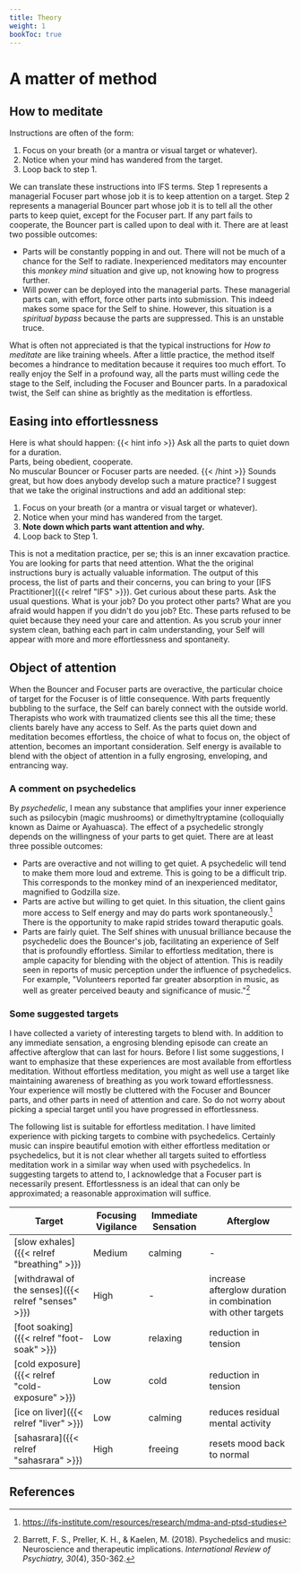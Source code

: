 ```yaml
---
title: Theory
weight: 1
bookToc: true
---
```


# A matter of method

## How to meditate

Instructions are often of the form:

1. Focus on your breath (or a mantra or visual target or whatever).
2. Notice when your mind has wandered from the target.
3. Loop back to step 1.

We can translate these instructions into IFS terms. Step 1 represents a managerial
Focuser part whose job it is to keep attention on a target. Step 2
represents a managerial Bouncer part whose job it is to tell all the other parts to
keep quiet, except for the Focuser part.
If any part fails to cooperate, the Bouncer part is
called upon to deal with it. There are at least
two possible outcomes:

- Parts will be constantly popping in and out. There will not be
much of a chance for the Self to radiate. Inexperienced
meditators may encounter this *monkey mind* situation and give up, not knowing
how to progress further.
- Will power can be deployed into the managerial parts.
These managerial parts can, with effort, force other parts into submission.
This indeed makes some space for the Self to shine.
However, this situation is a *spiritual bypass* because the
parts are suppressed. This is an unstable truce.

What is often not appreciated is that the typical instructions for
*How to meditate* are like training wheels. After a little practice,
the method itself becomes a hindrance to meditation because it
requires too much effort. To really enjoy the Self in a profound way, all the
parts must willing cede the stage to the Self, including the Focuser
and Bouncer parts. In a paradoxical twist, the Self can shine as brightly
as the meditation is effortless.

## Easing into effortlessness

Here is what should happen:
{{< hint info >}}
Ask all the parts to quiet down for a duration.  
Parts, being obedient, cooperate.  
No muscular Bouncer or Focuser parts are needed.
{{< /hint >}}
Sounds great, but how does anybody develop such a mature practice?
I suggest that we take the original instructions and add an additional
step:

1. Focus on your breath (or a mantra or visual target or whatever).
2. Notice when your mind has wandered from the target.
3. **Note down which parts want attention and why.**
4. Loop back to Step 1.

This is not a meditation practice, per se; this is an inner excavation
practice. You are looking for parts that need attention. What the
the original instructions bury is actually valuable information.
The output
of this process, the list of parts and their concerns,
you can bring to your [IFS Practitioner]({{< relref "IFS" >}}).
Get curious about these parts. Ask the usual questions. What is your
job? Do you protect other parts? What are you afraid would happen
if you didn't do you job? Etc. These parts refused to be quiet because
they need your care and attention. As you scrub your inner system clean,
bathing each part in calm understanding,
your Self will appear with more and more effortlessness and spontaneity.

## Object of attention

When the Bouncer and Focuser parts are overactive, the particular
choice of target for the Focuser is of little consequence. With parts
frequently bubbling to the surface, the Self can barely connect with
the outside world. Therapists who work with traumatized clients see
this all the time; these clients barely have any access to Self. As
the parts quiet down and meditation becomes effortless, the choice of
what to focus on, the object of attention, becomes an important
consideration.  Self energy is available to blend with the object of
attention in a fully engrosing, enveloping, and entrancing way.

### A comment on psychedelics

By *psychedelic*, I mean any substance that amplifies your inner experience
such as psilocybin (magic mushrooms) or
dimethyltryptamine (colloquially known as Daime or Ayahuasca).
The effect of a psychedelic strongly depends on the willingness of your
parts to get quiet. There are at least three possible outcomes:
- Parts are overactive and not willing to get quiet. A psychedelic
will tend to make them more loud and extreme. This is going to be a difficult trip.
This corresponds to the monkey mind of an inexperienced meditator,
magnified to Godzilla size.
- Parts are active but willing to get quiet. In this situation,
the client gains more access to Self energy and may do parts work
spontaneously.[^mdma] There is the opportunity to make rapid strides
toward theraputic goals.
- Parts are fairly quiet. The Self shines with unusual brilliance
because the psychedelic does the Bouncer's job,
facilitating an experience of Self that is profoundly effortless.
Similar to effortless meditation, there is ample capacity for blending
with the object of attention. This is readily seen in reports
of music perception under the influence of psychedelics. For example,
"Volunteers reported far greater
absorption in music, as well as greater perceived
beauty and significance of music."[^barrett2018]

### Some suggested targets

I have collected a variety of interesting targets to blend with.
In addition to any immediate sensation,
a engrosing blending episode can create an affective
afterglow that can last for hours. Before I list some suggestions, I
want to emphasize that these experiences are most available
from effortless meditation. Without effortless meditation,
you might as well use a target like maintaining awareness of breathing
as you work toward effortlessness. Your experience will mostly
be cluttered with the Focuser and Bouncer parts, and other parts
in need of attention and care. So do not worry about picking a
special target until you have progressed in effortlessness.

The following list is suitable for effortless meditation.
I have limited experience with picking targets to combine with
psychedelics. Certainly music can inspire beautiful emotion with either
effortless meditation or psychedelics, but it is not clear whether all
targets suited to effortless meditation work in a similar way when
used with psychedelics. In suggesting targets to attend to, I acknowledge
that a Focuser part is necessarily present. Effortlessness
is an ideal that can only be approximated; a reasonable approximation
will suffice.

| Target | Focusing Vigilance | Immediate Sensation | Afterglow |
|--------|------------------- | ------------------- | --------- |
| [slow exhales]({{< relref "breathing" >}}) | Medium | calming | - |
| [withdrawal of the senses]({{< relref "senses" >}}) | High | - | increase afterglow duration in combination with other targets |
| [foot soaking]({{< relref "foot-soak" >}}) | Low | relaxing | reduction in tension |
| [cold exposure]({{< relref "cold-exposure" >}}) | Low | cold | reduction in tension |
| [ice on liver]({{< relref "liver" >}}) | Low | calming | reduces residual mental activity |
| [sahasrara]({{< relref "sahasrara" >}}) | High | freeing | resets mood back to normal |

## References

[^mdma]: https://ifs-institute.com/resources/research/mdma-and-ptsd-studies

[^barrett2018]: Barrett, F. S., Preller, K. H., & Kaelen, M. (2018). Psychedelics and music: Neuroscience and therapeutic implications. *International Review of Psychiatry, 30*(4), 350-362.

